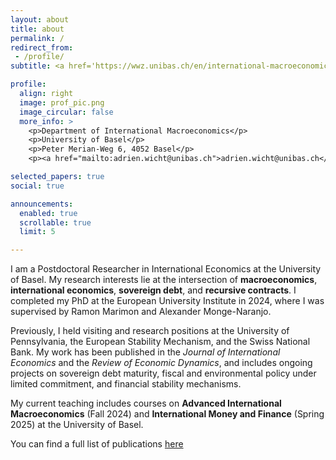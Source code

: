 ```yaml
---
layout: about
title: about
permalink: /
redirect_from:
 - /profile/
subtitle: <a href='https://wwz.unibas.ch/en/international-macroeconomics/'>University of Basel</a>. Basel, Switzerland. Contact and affiliations.

profile:
  align: right
  image: prof_pic.png
  image_circular: false
  more_info: >
    <p>Department of International Macroeconomics</p>
    <p>University of Basel</p>
    <p>Peter Merian-Weg 6, 4052 Basel</p>
    <p><a href="mailto:adrien.wicht@unibas.ch">adrien.wicht@unibas.ch</a></p>

selected_papers: true
social: true

announcements:
  enabled: true
  scrollable: true
  limit: 5

---
```


I am a Postdoctoral Researcher in International Economics at the University of Basel. My research interests lie at the intersection of **macroeconomics**, **international economics**, **sovereign debt**, and **recursive contracts**. I completed my PhD at the European University Institute in 2024, where I was supervised by Ramon Marimon and Alexander Monge-Naranjo.

Previously, I held visiting and research positions at the University of Pennsylvania, the European Stability Mechanism, and the Swiss National Bank. My work has been published in the *Journal of International Economics* and the *Review of Economic Dynamics*, and includes ongoing projects on sovereign debt maturity, fiscal and environmental policy under limited commitment, and financial stability mechanisms.

My current teaching includes courses on **Advanced International Macroeconomics** (Fall 2024) and **International Money and Finance** (Spring 2025) at the University of Basel.

You can find a full list of publications [here](/publications/) 
